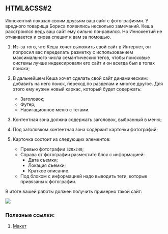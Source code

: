 ## HTML&CSS#2

Иннокентий показал своим друзьям ваш сайт с фотографиями. У вредного товарища Бориса появились несколько замечаний. Кеша расстроился ведь ваш сайт ему сильно понравился. Но Иннокентий не отчаивается и снова спешит к вам за помощью.

1.  Из-за того, что Кеша хочет выложить свой сайт в Интернет, он попросил вас переделать разметку с использованием максимального числа семантических тегов, чтобы поисковые системы лучше индексировали его сайт и он всегда был в топах поиска;
2.  В дальнейшем Кеша хочет сделать свой сайт динамическим: добавить на него поиск, переход по разделам и многое другое. Для этого ему нужен новый каркас, который будет содержать:

	* Заголовок;
	* Футер;   
	* Навигационное меню c тегами.

3.  Контентная зона должна содержать заголовок, выбранный в меню;
4.  Под заголовком контентная зона содержит карточки фотографий;
5. Карточка состоит из следующих элементов:
    * Превью фотографии ``320x240``;
	* Справа от фотографии разместите блок с информацией:
		* Дата съемки;
	    * Локация съемки;
	    * Краткое описание.
	* Под блоком с информацией надо выводить теги, которые привязаны к фотографии.
 
В итоге вашей работы должен получить примерно такой сайт:

![](https://lh6.googleusercontent.com/Buu77wtCI7KlK8VRmn-3foy6mpc8hjATz6zsMaDi-Mqahh1im6oZUnynmK-MtQf8Qs66wSwKgfd984ebiDaJO8GNcMe-YDtys7GHUG3745Qikl9QZ3DUykNDwI4uUdvvJlMlkFbZ)​​

### Полезные ссылки:
   
1.  [Макет](https://www.figma.com/file/xgE9Efr5njC5VnIvB9HBOz/PCRJS?node-id=10%3A4)
